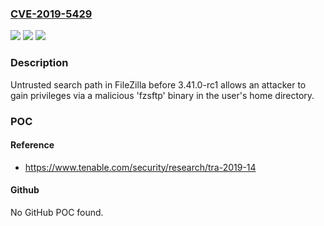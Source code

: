 ### [CVE-2019-5429](https://cve.mitre.org/cgi-bin/cvename.cgi?name=CVE-2019-5429)
![](https://img.shields.io/static/v1?label=Product&message=FileZilla&color=blue)
![](https://img.shields.io/static/v1?label=Version&message=n%2Fa&color=blue)
![](https://img.shields.io/static/v1?label=Vulnerability&message=Untrusted%20Search%20Path%20(CWE-426)&color=brighgreen)

### Description

Untrusted search path in FileZilla before 3.41.0-rc1 allows an attacker to gain privileges via a malicious 'fzsftp' binary in the user's home directory.

### POC

#### Reference
- https://www.tenable.com/security/research/tra-2019-14

#### Github
No GitHub POC found.

